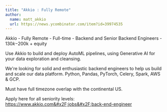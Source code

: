 ```yaml
---
title: "Akkio : Fully Remote"
author:
  name: matt_akkio
  url: https://news.ycombinator.com/item?id=39974535
---
```

Akkio - Fully Remote - Full-time - Backend and Senior Backend Engineers - $130k-$200k + equity

Use Akkio to build and deploy AutoML pipelines, using Generative AI for your data exploration and cleansing.

We&#x27;re looking for solid and enthusiastic backend engineers to help us build and scale our data platform. Python, Pandas, PyTorch, Celery, Spark, AWS &amp; GCP.

Must have full timezone overlap with the continental US.

Apply here for all seniority levels: <a href="https:&#x2F;&#x2F;www.akkio.com&#x2F;jobs&#x2F;back-end-engineer" rel="nofollow">https:&#x2F;&#x2F;www.akkio.com&#x2F;jobs&#x2F;back-end-engineer</a>

